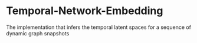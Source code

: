 # Temporal-Network-Embedding
The implementation that infers the temporal latent spaces for a sequence of dynamic graph snapshots
